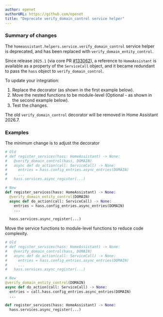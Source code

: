 ```yaml
---
author: epenet
authorURL: https://github.com/epenet
title: "Deprecate verify_domain_control service helper"
---
```


### Summary of changes

The `homeassistant.helpers.service.verify_domain_control` service helper is deprecated,
and has been replaced with `verify_domain_entity_control`.

Since release `2025.1` (via core PR [#133062](https://github.com/home-assistant/core/pull/133062)),
a reference to `HomeAssistant` is available as a property of the `ServiceCall` object,
and it became redundant to pass the `hass` object to `verify_domain_control`.

To update your integration:
1. Replace the decorator (as shown in the first example below).
2. Move the nested functions to be module-level (Optional - as shown in the second example below).
3. Test the changes.

The old `verify_domain_control` decorator will be removed in Home Assistant 2026.7.


### Examples

The minimum change is to adjust the decorator

```python
# Old
# def register_services(hass: HomeAssistant) -> None:
#   @verify_domain_control(hass, DOMAIN)
#   async def do_action(call: ServiceCall) -> None:
#     entries = hass.config_entries.async_entries(DOMAIN)
#     ...
#   hass.services.async_register(...)

# New
def register_services(hass: HomeAssistant) -> None:
  @verify_domain_entity_control(DOMAIN)
  async def do_action(call: ServiceCall) -> None:
    entries = hass.config_entries.async_entries(DOMAIN)
    ...

  hass.services.async_register(...)
```

Move the service functions to module-level functions to reduce code complexity.

```python
# Old
# def register_services(hass: HomeAssistant) -> None:
#   @verify_domain_control(hass, DOMAIN)
#   async def do_action(call: ServiceCall) -> None:
#     entries = hass.config_entries.async_entries(DOMAIN)
#     ...
#   hass.services.async_register(...)

# New
@verify_domain_entity_control(DOMAIN)
async def do_action(call: ServiceCall) -> None:
  entries = call.hass.config_entries.async_entries(DOMAIN)
  ...

def register_services(hass: HomeAssistant) -> None:
  hass.services.async_register(...)
```
